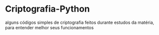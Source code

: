 # Criptografia-Python
alguns códigos simples de criptografia feitos durante estudos da matéria, para entender melhor seus funcionamentos
